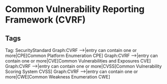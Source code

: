 # Common Vulnerability Reporting Framework (CVRF)

## Tags

Tag: SecurityStandard
Graph:CVRF -->|entry can contain one or more|CPE[Common Platform Enumeration CPE]
Graph:CVRF -->|entry can contain one or more|CVE[Common Vulnerabilities and Exposures CVE]
Graph:CVRF -->|entry can contain one or more|CVSS[Common Vulnerability Scoring System CVSS]
Graph:CVRF -->|entry can contain one or more|CWE[Common Weakness Enumeration CWE]
